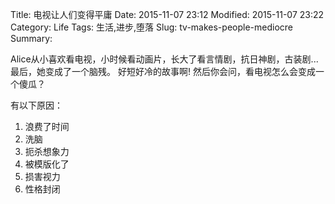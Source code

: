 Title: 电视让人们变得平庸
Date: 2015-11-07 23:12
Modified: 2015-11-07 23:22
Category: Life
Tags: 生活,进步,堕落
Slug: tv-makes-people-mediocre
Summary: 

Alice从小喜欢看电视，小时候看动画片，长大了看言情剧，抗日神剧，古装剧...最后，她变成了一个脑残。
好短好冷的故事啊!
然后你会问，看电视怎么会变成一个傻瓜？

有以下原因：

1. 浪费了时间
2. 洗脑
3. 扼杀想象力
4. 被模版化了
5. 损害视力
6. 性格封闭
